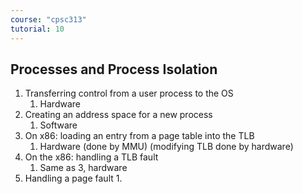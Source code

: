 ```yaml
---
course: "cpsc313"
tutorial: 10
---
```


## Processes and Process Isolation
1. Transferring control from a user process to the OS
    1. Hardware
2. Creating an address space for a new process
    1. Software
3. On x86: loading an entry from a page table into the TLB
    1. Hardware (done by MMU) (modifying TLB done by hardware)
4. On the x86: handling a TLB fault
    1. Same as 3, hardware
5. Handling a page fault
    1. 